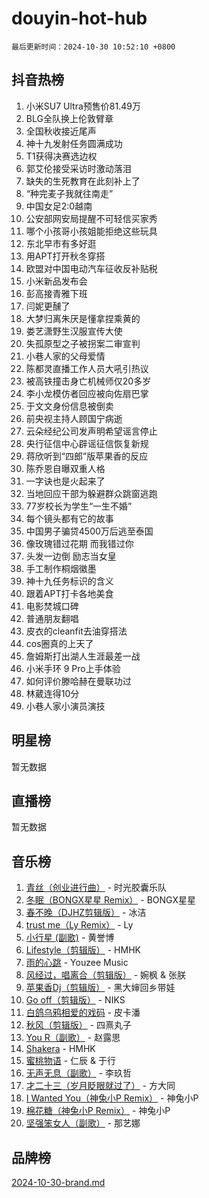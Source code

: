 # douyin-hot-hub

`最后更新时间：2024-10-30 10:52:10 +0800`

## 抖音热榜

1. 小米SU7 Ultra预售价81.49万
1. BLG全队换上伦敦臂章
1. 全国秋收接近尾声
1. 神十九发射任务圆满成功
1. T1获得决赛选边权
1. 郭艾伦接受采访时激动落泪
1. 缺失的生死教育在此刻补上了
1. “种完麦子我就往南走”
1. 中国女足2:0越南
1. 公安部网安局提醒不可轻信买家秀
1. 哪个小孩哥小孩姐能拒绝这些玩具
1. 东北早市有多好逛
1. 用APT打开秋冬穿搭
1. 欧盟对中国电动汽车征收反补贴税
1. 小米新品发布会
1. 彭高接青雅下班
1. 闫妮更醺了
1. 大梦归离朱厌是懂拿捏乘黄的
1. 娄艺潇野生汉服宣传大使
1. 失孤原型之子被拐案二审宣判
1. 小巷人家的父母爱情
1. 陈都灵直播工作人员大吼引热议
1. 被高铁撞击身亡机械师仅20多岁
1. 李小龙模仿者回应被向佐扇巴掌
1. 于文文身份信息被倒卖
1. 前央视主持人顾国宁病逝
1. 云朵经纪公司发声明希望谣言停止
1. 央行征信中心辟谣征信恢复新规
1. 蒋欣听到“四郎”版苹果香的反应
1. 陈乔恩自曝双重人格
1. 一字诀也是火起来了
1. 当地回应干部为躲避群众跳窗逃跑
1. 77岁校长为学生“一生不婚”
1. 每个镜头都有它的故事
1. 中国男子骗贷4500万后逃至泰国
1. 像玫瑰错过花期 而我错过你
1. 头发一边倒 励志当女皇
1. 手工制作桐烟徽墨
1. 神十九任务标识的含义
1. 跟着APT打卡各地美食
1. 电影焚城口碑
1. 普通朋友翻唱
1. 皮衣的cleanfit去油穿搭法
1. cos圈真的上天了
1. 詹姆斯打出湖人生涯最差一战
1. 小米手环 9 Pro上手体验
1. 如何评价滕哈赫在曼联功过
1. 林葳连得10分
1. 小巷人家小演员演技

## 明星榜

暂无数据

## 直播榜

暂无数据

## 音乐榜

1. [青丝（创业进行曲）](https://sf5-hl-cdn-tos.douyinstatic.com/obj/tos-cn-ve-2774/ooYARJB5iBRNhCOkDsS3BAKW91CIMoQfwzwKLi) - 时光胶囊乐队
1. [冬眠（BONGX星星 Remix）](https://sf3-cdn-tos.douyinstatic.com/obj/tos-cn-ve-2774/oMCfFFoE3LwQ7agAgOIG4ieExqkeAsxNBEkLdz) - BONGX星星
1. [春不晚（DJHZ剪辑版）](https://sf3-cdn-tos.douyinstatic.com/obj/tos-cn-ve-2774/osEZa7YZ6wNo9QDABgfGFaCQKRQTNafsBJDnKt) - 冰洁
1. [trust me（Ly Remix）](https://sf5-hl-cdn-tos.douyinstatic.com/obj/tos-cn-ve-2774/oUo1M8fz5AfmMSExABQQKFE0eCMWgsiccfqrMA) - Ly
1. [小行星 (副歌)](https://sf5-hl-cdn-tos.douyinstatic.com/obj/tos-cn-ve-2774/oArWEvgkJwVsB0KMIw6iBsAoHAciIjJqzWeTQr) - 黄誉博
1. [Lifestyle（剪辑版）](https://sf5-hl-cdn-tos.douyinstatic.com/obj/tos-cn-ve-2774/owfqGgjwG3V5lCLaAIezFMeg3LtuKNBaZKgzPV) - HMHK
1. [雨的心跳](https://sf5-hl-cdn-tos.douyinstatic.com/obj/tos-cn-ve-2774/o0vI5NZuiJgxWIQQFhXO0RTrsiIAsBSiMIECz) - Youzee Music
1. [风经过，唱离合（剪辑版）](https://sf5-hl-cdn-tos.douyinstatic.com/obj/tos-cn-ve-2774/okllg5DG2MmUF3aiiDfBZx6ZLvfwOTtbCEAHyI) - 婉枫 & 张朕
1. [苹果香Dj（剪辑版）](https://sf5-hl-cdn-tos.douyinstatic.com/obj/tos-cn-ve-2774/oEeIEQbYGAOspCTRAIeYF4Ok8LgZ8NBaRe4ztR) - 黑大婶回乡带娃
1. [Go off（剪辑版）](https://sf5-hl-cdn-tos.douyinstatic.com/obj/tos-cn-ve-2774/oYLJZTCGnIQBt2BsMBCFksOEMnDQesCr2gfZ7N) - NIKS
1. [白鸽乌鸦相爱的戏码](https://sf3-cdn-tos.douyinstatic.com/obj/tos-cn-ve-2774/oMVVEf6eDAOmFtNtCsEqKpIorBDM8Nkg6TZRqC) - 皮卡潘
1. [秋风（剪辑版）](https://sf6-cdn-tos.douyinstatic.com/obj/tos-cn-ve-2774/ocGaU84LfAfzMd2wbXdQFpCGhBiXg82JNMRRie) - 四熹丸子
1. [You R（副歌）](https://sf3-cdn-tos.douyinstatic.com/obj/tos-cn-ve-2774/oc0MZn9aEfLkCFLIxKQQcgBjS9mBBuDttYPfZ1) - 赵露思
1. [Shakera](https://sf3-cdn-tos.douyinstatic.com/obj/tos-cn-ve-2774/ocKtEBgQ8FiQCBDf3nj9Z9gEGEQ4fAZDYEocLY) - HMHK
1. [蜜桃物语](https://sf3-cdn-tos.douyinstatic.com/obj/tos-cn-ve-2774/oIhOSCZtIACtYU4XQkngiW9kCBfVD1Fz9IYeqL) - 仁辰 & 于行
1. [无声无息（副歌）](https://sf5-hl-cdn-tos.douyinstatic.com/obj/tos-cn-ve-2774/osmzBBdYMBoz2NHW7AYiZEErnITswCiYzuA3Nf) - 李玖哲
1. [才二十三（岁月眨眼就过了）](https://sf5-hl-cdn-tos.douyinstatic.com/obj/tos-cn-ve-2774/oYAvkTrUXEBMWYUbL3nl8i01MJ5skiIZASC2H) - 方大同
1. [I Wanted You（神兔小P Remix）](https://sf3-cdn-tos.douyinstatic.com/obj/tos-cn-ve-2774/o4CAubmDQdZeEkstFnCvKIMDag8D2BSBOjfNuh) - 神兔小P
1. [棉花糖（神兔小P Remix）](https://sf5-hl-cdn-tos.douyinstatic.com/obj/tos-cn-ve-2774/o0pEDf1GaEfEYJ1FbgOAFCITQ1zeFD3kgBWGcG) - 神兔小P
1. [坚强笨女人（副歌）](https://sf5-hl-cdn-tos.douyinstatic.com/obj/tos-cn-ve-2774/ospNInQiZvGWyBVg5zkNsAMct5uJIg1CrZiPL) - 那艺娜

## 品牌榜

[2024-10-30-brand.md](2024-10-30-brand.md)

